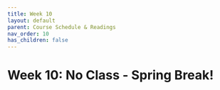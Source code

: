 ```yaml
---
title: Week 10
layout: default
parent: Course Schedule & Readings
nav_order: 10
has_children: false
---
```


# Week 10: No Class - Spring Break!
